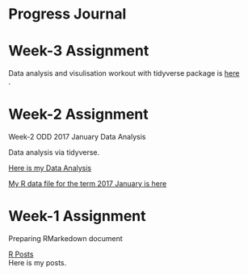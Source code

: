 # Progress Journal

# Week-3 Assignment

Data analysis and visulisation workout with tidyverse package is [here](https://mef-bda503.github.io/pj18-omerbayir/week3/week3.html)<br>.


# Week-2 Assignment

Week-2 ODD 2017 January Data Analysis

Data analysis via tidyverse.

[Here is my Data Analysis](week2/Odd_Retail_Sales_201701.html)<br>

[My R data file for the term 2017 January is here](week2/odd_car_sales_data_jan_17.rds)<br>




# Week-1 Assignment

Preparing RMarkedown document

[R Posts](W1_Assignment.html) <br>
Here is my posts.
